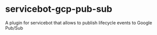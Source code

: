 # servicebot-gcp-pub-sub
A plugin for servicebot that allows to publish lifecycle events to Google Pub/Sub
